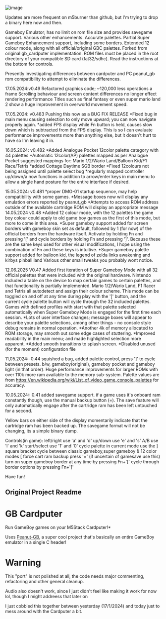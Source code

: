 ![image](https://github.com/Mr-PauI/gb_cardputer_mod/assets/169319235/5a9bf85b-0a44-4f37-931b-c06ac70d62a3)


Updates are more frequent on m5burner than github, but I'm trying to drop a binary here now and then.

Gameboy Emulator; has no limit on rom file size and provides savegame support. Various other enhancements. Accurate palettes. Partial Super Gameboy Enhancement support, including some borders. Extended 12 colour mode, along with all official/original GBC palettes. Forked from original gb_cardputer implementation. ROM files must be placed in the root directory of your compatible SD card (fat32/sdhc). Read the instructions at the bottom for controls.

Presently investigating differences between cardputer and PC peanut_gb rom compatibility to attempt to eliminate the differences.

17.05.2024:v0.49
Refactored graphics code; ~120,000 less operations a frame
Scrolling behaviour and screen content differences no longer effect rendering performance Titles such as final fantasy or even super mario land 2 show a huge improvement in overworld movement speed.

17.05.2024: v0.483 Pushing this now as a BUG FIX RELEASE
*Fixed bug in main menu causing selection to only move upward; you can now navigate properly again.
*added FPS display while Fn button is held, causes slow down which is subtracted from the FPS display. This is so I can evaluate performance improvements more than anything else, but it doesn't hurt to have so I'm leaving it in.

16.05.2024: v0.482
*Added Analogue Pocket 12color palette category with 44 palettes
*Automatic 12color(AP) palettes mapped as per Analogue Pocket suggested mappings for:
Mario 1/2/Wario Land/Balloon Kid/F1 Race/Tetris
*added Cottage Daytime SGB border
*Fixed 12colours not being assigned until palette select bug
*regularly mapped controller up/down/a now functions in addition to arrow/enter keys in main menu to allow a single hand posture for the entire interface if desired.

15.05.2024: v0.481
*proper DMG-01 startup sequence, may help compatibility with some games.
*Message boxes now will display any emulation errors reported by peanut_gb
*Attempts to access ROM address outside of the available cartridge ROM will display an appropriate message
14.05.2024 v0.48 
*Added 12 colour mode, with the 12 palettes the game boy colour could apply to old game boy games as the first of this mode, but more to come in this area.
*Super gameboy support added for screen borders with gameboy skin set as default, followed by 1 (for now) of the official borders from the hardware itself. Activate by holding Fn and pressing '[' and cycle borders by holding Fn and pressing ']'. Because these are the same keys used for other visual modifications, I hope using the combination of Fn and these keys is intuitive.
*Super gameboy palette support added for balloon kid, the legend of zelda links awakening and kirbys pinball land
Various other small tweaks you probably wont notice.

12.06.2025 V0.47 Added first iteration of Super Gameboy Mode with all 32 official palettes that were included with the original hardware. Nintendo included a table on the device to map certain games to certain palettes, and that functionality is partially implemented. Mario 1/2/Wario Land, F1 Racer and Tetris all autodetect and assign their colour scheme. This mode can be toggled on and off at any time during play with the '[' button, and the current cycle palette button will cycle through the 32 included palettes. Games with defined profiles with start with that palette selected automatically when Super Gameboy Mode is engaged for the first time each session.
*Lots of user interface changes; message boxes will appear to describe your palette selections, among other things - no console style debug remains in normal operation.
*Another 4k of memory allocated to ROM storage, may smooth out some edge cases of stuttering.
*Improved readability in the main menu; and made highlighted selection more apparent.
*Added smooth transitions to splash screen.
*Disabled unused (for the moment) configuration file

11,05.2024:: 0.44 squished a bug, added palette control, press ']' to cycle between presets.
b/w, gameboy(original), gameboy pocket and gameboy light (in that order).
Huge performance improvements for larger ROMs with over 110k more ram available to the memory sub-system. Palette values are from https://en.wikipedia.org/wiki/List_of_video_game_console_palettes for accuracy.

10.05.2024:: 0.41 added savegame support. if a game uses it's onboard ram constantly though, use the manual backup button (=). The save feature will only automatically engage after the cartridge ram has been left untouched for a second.

Yellow bars on either side of the display momentarily indicate that the cartridge ram has been backed up. The savegame format will not be changing, its a simple binary dump.

Controls(in game):
left/right use 'a' and 'd'
up/down use 'e' and 's'
A/B use 'l' and 'k'
start/select use '1' and '0'
cycle palette in current mode use the ] square bracket
cycle between classic gameboy,super gameboy & 12 color modes [
force cart ram backup press '=' (if uncertain of gamesave use this)
turn on super gameboy border at any time by pressing Fn+'['
cycle through border options by pressing Fn+']'

Have fun!


## Original Project Readme ##

# GB Cardputer
Run GameBoy games on your M5Stack Cardputer!*

Uses [Peanut-GB](https://github.com/deltabeard/Peanut-GB), a super cool project that's basically an entire GameBoy emulator in a single C header!

# Warning
This "port" is not polished at all, the code needs major commenting, refactoring and other general cleanup.

Audio also doesn't work, since I just didn't feel like making it work for now lol, though I might addreess that later on

I just cobbled this together between yesterday (17/1/2024) and today just to mess around with the Cardputer a bit.

